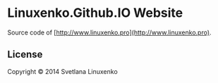 # Linuxenko.Github.IO Website

Source code of [http://www.linuxenko.pro](http://www.linuxenko.pro).

## License

Copyright © 2014 Svetlana Linuxenko
